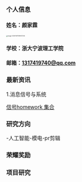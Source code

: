 ### 个人信息

#### 姓名：颜家霖

<img border="0" src="C:\Users\86181\AppData\Roaming\Typora\typora-user-images\image-20201031130927234.png" alt="image-20201031130927234" style="zoom: 25%;" />

#### 学校：浙大宁波理工学院

#### 邮箱：[1317419740@qq.com](mailto:1317419740@qq.com)

### 最新资讯

1.消息信号与系统

[信号homework 集合](https://github.com/1317419740/-)

### 研究方向

-人工智能-模电-pr剪辑

### 荣耀奖励

### 项目研究
